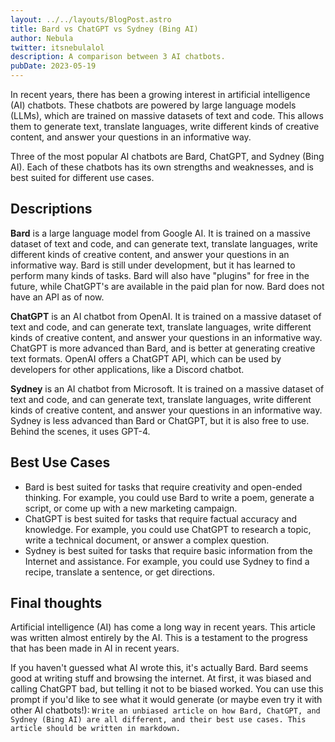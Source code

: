 ```yaml
---
layout: ../../layouts/BlogPost.astro
title: Bard vs ChatGPT vs Sydney (Bing AI)
author: Nebula
twitter: itsnebulalol
description: A comparison between 3 AI chatbots.
pubDate: 2023-05-19
---
```


In recent years, there has been a growing interest in artificial intelligence (AI) chatbots. These chatbots are powered by large language models (LLMs), which are trained on massive datasets of text and code. This allows them to generate text, translate languages, write different kinds of creative content, and answer your questions in an informative way.

Three of the most popular AI chatbots are Bard, ChatGPT, and Sydney (Bing AI). Each of these chatbots has its own strengths and weaknesses, and is best suited for different use cases.

## Descriptions

**Bard** is a large language model from Google AI. It is trained on a massive dataset of text and code, and can generate text, translate languages, write different kinds of creative content, and answer your questions in an informative way. Bard is still under development, but it has learned to perform many kinds of tasks. Bard will also have "plugins" for free in the future, while ChatGPT's are available in the paid plan for now. Bard does not have an API as of now.

**ChatGPT** is an AI chatbot from OpenAI. It is trained on a massive dataset of text and code, and can generate text, translate languages, write different kinds of creative content, and answer your questions in an informative way. ChatGPT is more advanced than Bard, and is better at generating creative text formats. OpenAI offers a ChatGPT API, which can be used by developers for other applications, like a Discord chatbot.

**Sydney** is an AI chatbot from Microsoft. It is trained on a massive dataset of text and code, and can generate text, translate languages, write different kinds of creative content, and answer your questions in an informative way. Sydney is less advanced than Bard or ChatGPT, but it is also free to use. Behind the scenes, it uses GPT-4.

## Best Use Cases

* Bard is best suited for tasks that require creativity and open-ended thinking. For example, you could use Bard to write a poem, generate a script, or come up with a new marketing campaign.
* ChatGPT is best suited for tasks that require factual accuracy and knowledge. For example, you could use ChatGPT to research a topic, write a technical document, or answer a complex question.
* Sydney is best suited for tasks that require basic information from the Internet and assistance. For example, you could use Sydney to find a recipe, translate a sentence, or get directions.

## Final thoughts

Artificial intelligence (AI) has come a long way in recent years. This article was written almost entirely by the AI. This is a testament to the progress that has been made in AI in recent years. 

If you haven't guessed what AI wrote this, it's actually Bard. Bard seems good at writing stuff and browsing the internet. At first, it was biased and calling ChatGPT bad, but telling it not to be biased worked. You can use this prompt if you'd like to see what it would generate (or maybe even try it with other AI chatbots!): `Write an unbiased article on how Bard, ChatGPT, and Sydney (Bing AI) are all different, and their best use cases. This article should be written in markdown.`
